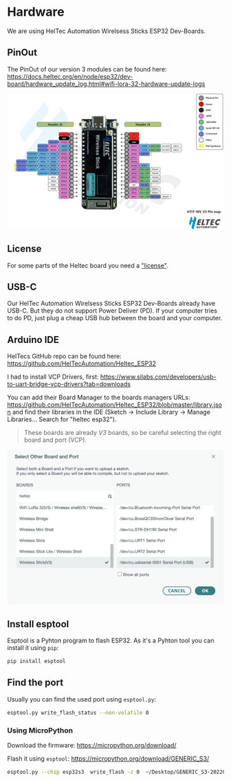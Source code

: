 # Hardware

We are using HelTec Automation Wirelsess Sticks ESP32 Dev-Boards.

## PinOut

The PinOut of our version 3 modules can be found here: https://docs.heltec.org/en/node/esp32/dev-board/hardware_update_log.html#wifi-lora-32-hardware-update-logs

![PinOut](../images/HTIT-WS_V3.png "PinOut")

## License

For some parts of the Heltec board you need a ["license"](https://docs.heltec.org/general/view_limited_technical_data.html#esp32-lora-series).

## USB-C

Our HelTec Automation Wirelsess Sticks ESP32 Dev-Boards already have USB-C. But they do not support Power Deliver (PD). If your computer tries to do PD, just plug a cheap USB hub between the board and your computer.

## Arduino IDE

HelTecs GitHub repo can be found here: https://github.com/HelTecAutomation/Heltec_ESP32

I had to install VCP Drivers, first: https://www.silabs.com/developers/usb-to-uart-bridge-vcp-drivers?tab=downloads

You can add their Board Manager to the boards managers URLs: https://github.com/HelTecAutomation/Heltec_ESP32/blob/master/library.json and find their libraries in the IDE (Sketch -> Include Library -> Manage Libraries... Search for "heltec esp32").

> These boards are already _V3_ boards, so be careful selecting the right board and port (VCP).

![Arduino IDE](../images/flash-with-arduino.png "select the right board and port")

## Install esptool

Esptool is a Pyhton program to flash ESP32. As it's a Pyhton tool you can install it using `pip`:

```sh
pip install esptool
```

## Find the port

Usually you can find the used port using `esptool.py`:

```sh
esptool.py write_flash_status --non-volatile 0
```

### Using MicroPython

Download the firmware: https://micropython.org/download/

Flash it using `esptool`: https://micropython.org/download/GENERIC_S3/

```sh
esptool.py --chip esp32s3  write_flash -z 0  ~/Desktop/GENERIC_S3-20220117-v1.18.bin
```
